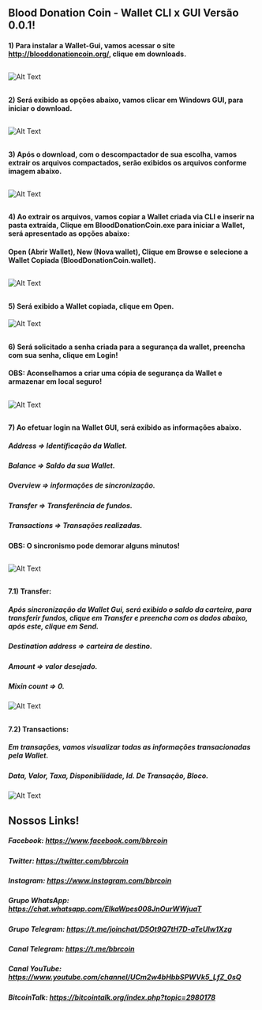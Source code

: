
## Blood Donation Coin - Wallet CLI x GUI Versão 0.0.1!

#### 1) Para instalar a Wallet-Gui, vamos acessar o site http://blooddonationcoin.org/, clique em downloads.
##

![Alt Text](https://raw.githubusercontent.com/blooddonationcoin/blooddonationcoin/master/blooddonationcoin/img/Wallet-GUI/Wallet-Gui-01.PNG)

##
#### 2) Será exibido as opções abaixo, vamos clicar em Windows GUI, para iniciar o download.
##

![Alt Text](https://raw.githubusercontent.com/blooddonationcoin/blooddonationcoin/master/blooddonationcoin/img/Wallet-GUI/Wallet-Gui-02.PNG)

##
#### 3) Após o download, com o descompactador de sua escolha, vamos extrair os arquivos compactados, serão exibidos os arquivos conforme imagem abaixo.
##

![Alt Text](https://raw.githubusercontent.com/blooddonationcoin/blooddonationcoin/master/blooddonationcoin/img/Wallet-GUI/Wallet-Gui-03.PNG)

##
#### 4) Ao extrair os arquivos, vamos copiar a Wallet criada via CLI e inserir na pasta extraída, Clique em BloodDonationCoin.exe para iniciar a Wallet, será apresentado as opções abaixo:
#### Open (Abrir Wallet), New (Nova wallet), Clique em Browse e selecione a Wallet Copiada (BloodDonationCoin.wallet).
##

![Alt Text](https://raw.githubusercontent.com/blooddonationcoin/blooddonationcoin/master/blooddonationcoin/img/Wallet-GUI/Wallet-Gui-CLI-04.PNG)

##
#### 5) Será exibido a Wallet copiada, clique em Open.
![Alt Text](https://raw.githubusercontent.com/blooddonationcoin/blooddonationcoin/master/blooddonationcoin/img/Wallet-GUI/Wallet-Gui-CLI-04.1.PNG)

## 
#### 6) Será solicitado a senha criada para a segurança da wallet, preencha com sua senha, clique em Login!
#### OBS: Aconselhamos a criar uma cópia de segurança da Wallet e armazenar em local seguro!
##

![Alt Text](https://raw.githubusercontent.com/blooddonationcoin/blooddonationcoin/master/blooddonationcoin/img/Wallet-GUI/Wallet-Gui-06.PNG)

##
#### 7) Ao efetuar login na Wallet GUI, será exibido as informações abaixo.
##### Address => Identificação da Wallet.
##### Balance => Saldo da sua Wallet. 
##### Overview => informações de sincronização.
##### Transfer => Transferência de fundos.  
##### Transactions => Transações realizadas.
#### OBS: O sincronismo pode demorar alguns minutos!
##

![Alt Text](https://raw.githubusercontent.com/blooddonationcoin/blooddonationcoin/master/blooddonationcoin/img/Wallet-GUI/Wallet-Gui-07.PNG)

##
#### 7.1) Transfer:
##### Após sincronização da Wallet Gui, será exibido o saldo da carteira, para transferir fundos, clique em Transfer e preencha com os dados abaixo, após este, clique em Send.
##### Destination address => carteira de destino.
##### Amount => valor desejado.
##### Mixin count => 0.

![Alt Text](https://raw.githubusercontent.com/blooddonationcoin/blooddonationcoin/master/blooddonationcoin/img/Wallet-GUI/Wallet-Gui-08.PNG)

##
#### 7.2) Transactions:
##### Em transações, vamos visualizar todas as informações transacionadas pela Wallet.
##### Data, Valor, Taxa, Disponibilidade, Id. De Transação, Bloco.

![Alt Text](https://raw.githubusercontent.com/blooddonationcoin/blooddonationcoin/master/blooddonationcoin/img/Wallet-GUI/Wallet-Gui-09.PNG)


## Nossos Links!

##### Facebook: https://www.facebook.com/bbrcoin

##### Twitter: https://twitter.com/bbrcoin

##### Instagram: https://www.instagram.com/bbrcoin

##### Grupo WhatsApp: https://chat.whatsapp.com/EIkaWpes008JnOurWWjuaT

##### Grupo Telegram: https://t.me/joinchat/D5Ot9Q7tH7D-aTeUIw1Xzg

##### Canal Telegram: https://t.me/bbrcoin

##### Canal YouTube: https://www.youtube.com/channel/UCm2w4bHbbSPWVk5_LfZ_0sQ

##### BitcoinTalk: https://bitcointalk.org/index.php?topic=2980178


